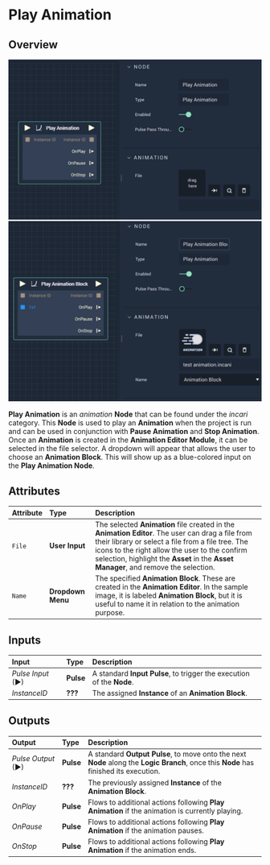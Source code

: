 # Play Animation

## Overview

![The Play Animation Node.](../../../.gitbook/assets/playanimation.png)
![The Play Animation Node with input](../../../.gitbook/assets/playanimationwithfile.png)

**Play Animation** is an _animation_ **Node** that can be found under the *incari* category. This **Node** is used to play an **Animation** when the project is run and can be used in conjunction with **Pause Animation** and **Stop Animation**. Once an **Animation** is created in the **Animation Editor Module**, it can be selected in the file selector. A dropdown will appear that allows the user to choose an **Animation Block**. This will show up as a blue-colored input on the **Play Animation Node**.

## Attributes

| Attribute | Type | Description |
| :--- | :--- | :--- |
| `File` | **User Input** | The selected **Animation** file created in the **Animation Editor**. The user can drag a file from their library or select a file from a file tree. The icons to the right allow the user to the confirm selection, highlight the **Asset** in the **Asset Manager**, and remove the selection. |
|`Name`|**Dropdown Menu**|The specified **Animation Block**. These are created in the **Animation Editor**. In the sample image, it is labeled **Animation Block**, but it is useful to name it in relation to the animation purpose.| 

## Inputs

| Input | Type | Description |
| :--- | :--- | :--- |
| _Pulse Input_ \(►\) | **Pulse** | A standard **Input Pulse**, to trigger the execution of the **Node**. |
| _InstanceID_ | **???** | The assigned **Instance** of an **Animation Block**. |

## Outputs

| Output | Type | Description |
| :--- | :--- | :--- |
| _Pulse Output_ \(►\) | **Pulse** | A standard **Output Pulse**, to move onto the next **Node** along the **Logic Branch**, once this **Node** has finished its execution. |
| _InstanceID_ | **???** | The previously assigned **Instance** of the **Animation Block**. |
| _OnPlay_ | **Pulse** | Flows to additional actions following **Play Animation** if the animation is currently playing. |
| _OnPause_ | **Pulse** | Flows to additional actions following **Play Animation** if the animation pauses. |
| _OnStop_ | **Pulse** | Flows to additional actions following **Play Animation** if the animation ends. |


